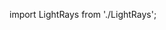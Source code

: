 import LightRays from './LightRays';

<div style={{ width: '100%', height: '600px', position: 'relative' }}>
  <LightRays
    raysOrigin="top-center"
    raysColor="#00ffff"
    raysSpeed={1.5}
    lightSpread={0.8}
    rayLength={1.2}
    followMouse={true}
    mouseInfluence={0.1}
    noiseAmount={0.1}
    distortion={0.05}
    className="custom-rays"
  />
</div>